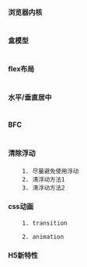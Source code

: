 #### 浏览器内核
```

```

#### 盒模型
```

```

#### flex布局
```

```

#### 水平/垂直居中
```

```

#### BFC
```

```

#### 清除浮动
```
    1. 尽量避免使用浮动
    2. 清浮动方法1
    3. 清浮动方法2
```

#### css动画
```
    1. transition

    2. animation
```

#### H5新特性


